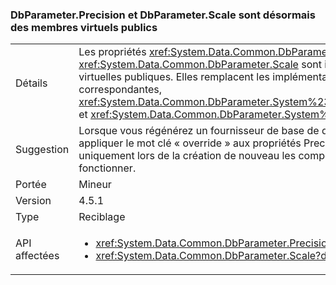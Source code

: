 ### <a name="dbparameterprecision-and-dbparameterscale-are-now-public-virtual-members"></a>DbParameter.Precision et DbParameter.Scale sont désormais des membres virtuels publics

|   |   |
|---|---|
|Détails|Les propriétés <xref:System.Data.Common.DbParameter.Precision> et <xref:System.Data.Common.DbParameter.Scale> sont implémentées en tant que propriétés virtuelles publiques. Elles remplacent les implémentations d'interface explicites correspondantes, <xref:System.Data.Common.DbParameter.System%23Data%23IDbDataParameter%23Precision> et <xref:System.Data.Common.DbParameter.System%23Data%23IDbDataParameter%23Scale>.|
|Suggestion|Lorsque vous régénérez un fournisseur de base de données ADO.NET, vous devez désormais appliquer le mot clé « override » aux propriétés Precision et Scale. Cela est nécessaire uniquement lors de la création de nouveau les composants. binaires existants continueront de fonctionner.|
|Portée|Mineur|
|Version|4.5.1|
|Type|Reciblage|
|API affectées|<ul><li><xref:System.Data.Common.DbParameter.Precision?displayProperty=nameWithType></li><li><xref:System.Data.Common.DbParameter.Scale?displayProperty=nameWithType></li></ul>|

